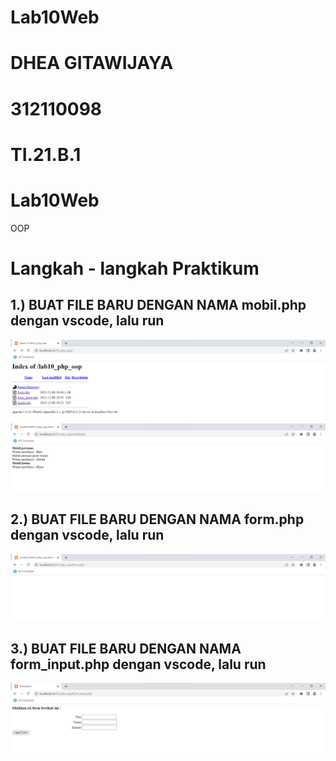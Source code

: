 # Lab10Web
# DHEA GITAWIJAYA
# 312110098
# TI.21.B.1

# Lab10Web
OOP
# Langkah - langkah Praktikum

## 1.) BUAT FILE BARU DENGAN NAMA mobil.php dengan vscode, lalu run
![gambar](lab10_php_oop/img/1.png)
![gambar](lab10_php_oop/img/2.png)
## 2.) BUAT FILE BARU DENGAN NAMA form.php dengan vscode, lalu run
![gambar](lab10_php_oop/img/3.png)
## 3.) BUAT FILE BARU DENGAN NAMA form_input.php dengan vscode, lalu run
![gambar](lab10_php_oop/img/4.png)
